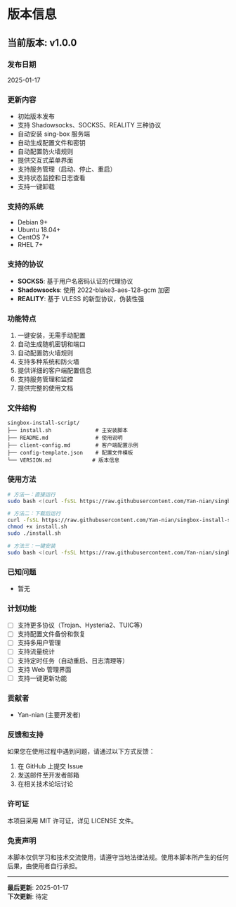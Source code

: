 # 版本信息

## 当前版本: v1.0.0

### 发布日期
2025-01-17

### 更新内容
- 初始版本发布
- 支持 Shadowsocks、SOCKS5、REALITY 三种协议
- 自动安装 sing-box 服务端
- 自动生成配置文件和密钥
- 自动配置防火墙规则
- 提供交互式菜单界面
- 支持服务管理（启动、停止、重启）
- 支持状态监控和日志查看
- 支持一键卸载

### 支持的系统
- Debian 9+
- Ubuntu 18.04+
- CentOS 7+
- RHEL 7+

### 支持的协议
- **SOCKS5**: 基于用户名密码认证的代理协议
- **Shadowsocks**: 使用 2022-blake3-aes-128-gcm 加密
- **REALITY**: 基于 VLESS 的新型协议，伪装性强

### 功能特点
1. 一键安装，无需手动配置
2. 自动生成随机密钥和端口
3. 自动配置防火墙规则
4. 支持多种系统和防火墙
5. 提供详细的客户端配置信息
6. 支持服务管理和监控
7. 提供完整的使用文档

### 文件结构
```
singbox-install-script/
├── install.sh              # 主安装脚本
├── README.md               # 使用说明
├── client-config.md        # 客户端配置示例
├── config-template.json    # 配置文件模板
└── VERSION.md             # 版本信息
```

### 使用方法
```bash
# 方法一：直接运行
sudo bash <(curl -fsSL https://raw.githubusercontent.com/Yan-nian/singbox-install-script/master/install.sh)

# 方法二：下载后运行
curl -fsSL https://raw.githubusercontent.com/Yan-nian/singbox-install-script/master/install.sh -o install.sh
chmod +x install.sh
sudo ./install.sh

# 方法三：一键安装
sudo bash <(curl -fsSL https://raw.githubusercontent.com/Yan-nian/singbox-install-script/master/install.sh) install
```

### 已知问题
- 暂无

### 计划功能
- [ ] 支持更多协议（Trojan、Hysteria2、TUIC等）
- [ ] 支持配置文件备份和恢复
- [ ] 支持多用户管理
- [ ] 支持流量统计
- [ ] 支持定时任务（自动重启、日志清理等）
- [ ] 支持 Web 管理界面
- [ ] 支持一键更新功能

### 贡献者
- Yan-nian (主要开发者)

### 反馈和支持
如果您在使用过程中遇到问题，请通过以下方式反馈：
1. 在 GitHub 上提交 Issue
2. 发送邮件至开发者邮箱
3. 在相关技术论坛讨论

### 许可证
本项目采用 MIT 许可证，详见 LICENSE 文件。

### 免责声明
本脚本仅供学习和技术交流使用，请遵守当地法律法规。使用本脚本所产生的任何后果，由使用者自行承担。

---

**最后更新**: 2025-01-17  
**下次更新**: 待定
